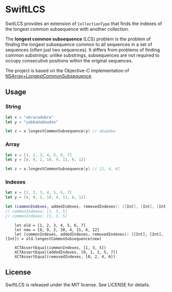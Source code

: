 # SwiftLCS
SwitLCS provides an extension of `CollectionType` that finds the indexes of the longest common subsequence with another collection.

The **longest common subsequence** (LCS) problem is the problem of finding the longest subsequence common to all sequences in a set of sequences (often just two sequences). It differs from problems of finding common substrings: unlike substrings, subsequences are not required to occupy consecutive positions within the original sequences.

The project is based on the Objective-C implementation of [NSArray+LongestCommonSubsequence](https://github.com/khanlou/NSArray-LongestCommonSubsequence).

## Usage

### String
```Swift
let x = "abracadabra"
let y = "yabbadabbadoo"

let z = x.longestCommonSubsequence(y) // abadaba
```

### Array
```Swift
let x = [1, 2, 3, 4, 5, 6, 7]
let y = [8, 9, 2, 10, 4, 11, 6, 12]

let z = x.longestCommonSubsequence(y) // [2, 4, 6]
```

### Indexes
```Swift
let x = [1, 2, 3, 4, 5, 6, 7]
let y = [8, 9, 2, 10, 4, 11, 6, 12]

let (commonIndexes, addedIndexes, removedIndexes): ([Int], [Int], [Int]) = x.longestCommonSubsequence(y)
// commonIndexes: [1, 3, 5]
// commonIndexes: [1, 3, 5]
```
        let old = [1, 2, 3, 4, 5, 6, 7]
        let new = [8, 9, 2, 10, 4, 11, 6, 12]
        let (commonIndexes, addedIndexes, removedIndexes): ([Int], [Int], [Int]) = old.longestCommonSubsequence(new)

        XCTAssertEqual(commonIndexes, [1, 3, 5])
        XCTAssertEqual(addedIndexes, [0, 1, 3, 5, 7])
        XCTAssertEqual(removedIndexes, [0, 2, 4, 6])

## License
SwiftLCS is released under the MIT license. See LICENSE for details.
